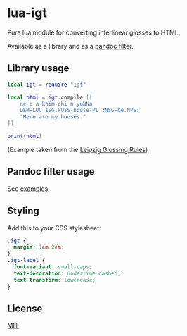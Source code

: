 # lua-igt

Pure lua module for converting interlinear glosses to HTML.

Available as a library and as a [pandoc filter](https://github.com/palasimi/lua-igt/releases).

## Library usage

```lua
local igt = require "igt"

local html = igt.compile [[
    ne-e a-khim-chi n-yuNNa
    DEM-LOC 1SG.POSS-house-PL 3NSG-be.NPST
    "Here are my houses."
]]

print(html)
```

(Example taken from the [Leipzig Glossing Rules](https://www.eva.mpg.de/lingua/resources/glossing-rules.php))

## Pandoc filter usage

See [examples](./examples).

## Styling

Add this to your CSS stylesheet:

```css
.igt {
  margin: 1em 2em;
}
.igt-label {
  font-variant: small-caps;
  text-decoration: underline dashed;
  text-transform: lowercase;
}
```

## License

[MIT](./LICENSE)
